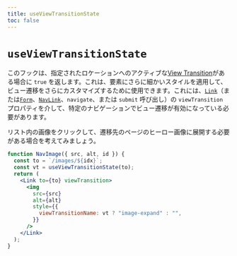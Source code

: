 ```yaml
---
title: useViewTransitionState
toc: false
---
```


# `useViewTransitionState`

このフックは、指定されたロケーションへのアクティブな[View Transition][view-transitions]がある場合に `true` を返します。これは、要素にさらに細かいスタイルを適用して、ビュー遷移をさらにカスタマイズするために使用できます。これには、[`Link`][link-component-view-transition]（または[`Form`][form-component-view-transition]、[`NavLink`][nav-link-component-view-transition]、`navigate`、または `submit` 呼び出し）の `viewTransition` プロパティを介して、特定のナビゲーションでビュー遷移が有効になっている必要があります。

リスト内の画像をクリックして、遷移先のページのヒーロー画像に展開する必要がある場合を考えてみましょう。

```jsx
function NavImage({ src, alt, id }) {
  const to = `/images/${idx}`;
  const vt = useViewTransitionState(to);
  return (
    <Link to={to} viewTransition>
      <img
        src={src}
        alt={alt}
        style={{
          viewTransitionName: vt ? "image-expand" : "",
        }}
      />
    </Link>
  );
}
```

[view-transitions]: https://developer.mozilla.org/ja/docs/Web/API/View_Transitions_API
[link-component-view-transition]: ../components/link#viewtransition
[form-component-view-transition]: ../components/form#viewtransition
[nav-link-component-view-transition]: ../components/nav-link#viewtransition

